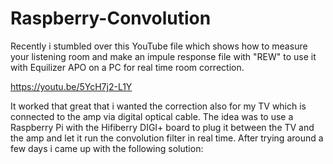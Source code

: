 # Raspberry-Convolution

Recently i stumbled over this YouTube file which shows how to measure your listening room and make an impule response file with "REW" to use it with Equilizer APO on a PC for real time room correction.

https://youtu.be/5YcH7j2-L1Y

It worked that great that i wanted the correction also for my TV which is connected to the amp via digital optical cable. The idea was to use a Raspberry Pi with the Hifiberry DIGI+ board to plug it between the TV and the amp and let it run the convolution filter in real time.
After trying around a few days i came up with the following solution:


